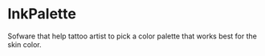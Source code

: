 # InkPalette
Sofware that help tattoo artist to pick a color palette that works best for the skin color.
